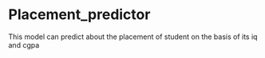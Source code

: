 # Placement_predictor
This model can predict about the placement of student on the basis of its iq and cgpa
